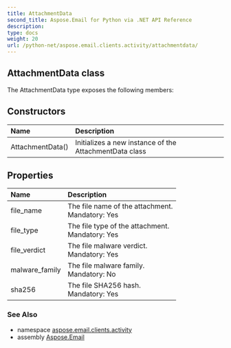 ```yaml
---
title: AttachmentData
second_title: Aspose.Email for Python via .NET API Reference
description: 
type: docs
weight: 20
url: /python-net/aspose.email.clients.activity/attachmentdata/
---
```


## AttachmentData class



The AttachmentData type exposes the following members:
## Constructors
| Name | Description |
| :- | :- |
|AttachmentData()|Initializes a new instance of the AttachmentData class|
## Properties
| Name | Description |
| :- | :- |
|file_name|The file name of the attachment.<br/>            Mandatory: Yes|
|file_type|The file type of the attachment.<br/>            Mandatory: Yes|
|file_verdict|The file malware verdict.<br/>            Mandatory: Yes|
|malware_family|The file malware family.<br/>            Mandatory: No|
|sha256|The file SHA256 hash.<br/>            Mandatory: Yes|

### See Also

* namespace [aspose.email.clients.activity](/python-net/aspose.email.clients.activity/)
* assembly [Aspose.Email](/python-net/)

